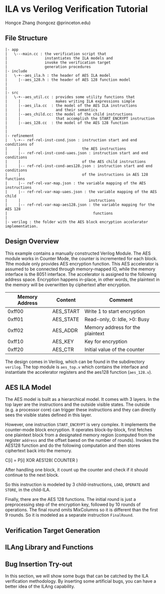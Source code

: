 ILA vs Verilog Verification Tutorial
==================================================================================

Hongce Zhang (hongcez @princeton.edu)

File Structure
-------------------

```
|- app
|   \---main.cc : the verification script that 
|                 instantiates the ILA models and
|                 invoke the verification target
|                 generation procedures
|- include
|   \-+--aes_ila.h : the header of AES ILA model
|     |--aes_128.h : the header of AES 128 function model
|
|
|- src
|   \-+--aes_util.cc : provides some utility functions that 
|     |                makes writing ILA expressions simple
|     |--aes_ila.cc  : the model of the AES ILA instructions
|     |                and their semantics
|     |--aes_child.cc: the model of the child instructions
|     |                that accomplish the START_ENCRYPT instruction
|     |--aes_128.cc  : the model of the AES 128 function
|
|
|- refinement
|   \-+-- ref-rel-inst-cond.json : instruction start and end conditions of
|     |                            the AES instructions
|     |-- ref-rel-inst-cond-uaes.json : instruction start and end conditions
|     |                            of the AES child instructions
|     |-- ref-rel-inst-cond-aes128.json : instruction start and end conditions
|     |                            of the instructions in AES 128 functions
|     |-- ref-rel-var-map.json : the variable mapping of the AES instructions
|     |-- ref-rel-var-map-uaes.json : the variable mapping of the AES child 
|     |                               instructions
|     |-- ref-rel-var-map-aes128.json : the variable mapping for the AES 128
|                                       functions
|
|- verilog : the folder with the AES block encryption accelerator implementation.
```


Design Overview
-------------------
This example contains a manually constructed Verilog Module.
The AES module works in Counter Mode, the counter is incremented for each block. Tthe module only
provides AES encryption function. This AES accelerator is assumed to be connected through
memory-mapped IO, while the memory interface is the 8051 interface. The accelerator is assigned
to the following address space. Encryption happens in-place, in other words, the plaintext in
the memory will be overwritten by ciphertext after encryption.


| Memory Address | Content   | Comment                          |
|----------------|-----------|----------------------------------|
| 0xff00         | AES_START | Write 1 to start encryption      |
| 0xff01         | AES_STATE | Read-only, 0: Idle, >0: Busy     |
| 0xff02         | AES_ADDR  | Memory address for the plaintext |
| 0xff10         | AES_KEY   | Key for encryption               |
| 0xff20         | AES_CTR   | Initial value of the counter     |


The design comes in Verilog, which can be found in the subdirectory `verilog`.
The top module is `aes_top.v` which contains the interface and instantiate the 
accelerator registers and the aes128 function (`aes_128.v`).


AES ILA Model
-------------------
The AES model is built as a hierarchical model. It comes with 3 layers. In the top layer
are the instructions and the outside visible states. The outside (e.g. a processor core)
can trigger these instructions and they can directly sees the visible states defined
in this layer. 

However, one instruction `START_ENCRYPT` is very complex. It implements the counter-mode
block encryption. It operates block-by-block, first fetches one plaintext block 
from a designated memory region (computed from the register `address` and the offset 
baesd on the number of rounds). Invokes the AES128 function and do the following computation 
and then stores ciphertext back into the memory. 

C[i] = P[i] XOR AES128( COUNTER )

After handling one block, it count up the counter and check if it should continue to the next block.

So this instruction is modeled by 3 child-instructions, `LOAD`, `OPERATE` and `STORE`, in the 
child-ILA.

Finally, there are the AES 128 functions. The initial round is just a preprocessing step of the 
encryption key, followed by 10 rounds of operations. The final round omits MixColumns so it is 
different than the first 9 rounds. So it is modeled as a separate instruction `FinalRound`.


Verification Target Generation
-------------------





ILAng Library and Functions
-------------------




Bug Insertion Try-out
-------------------

In this section, we will show some bugs that
can be catched by the ILA verification methodology.
By inserting some artificial bugs, you can have a better 
idea of the ILAng capability.



